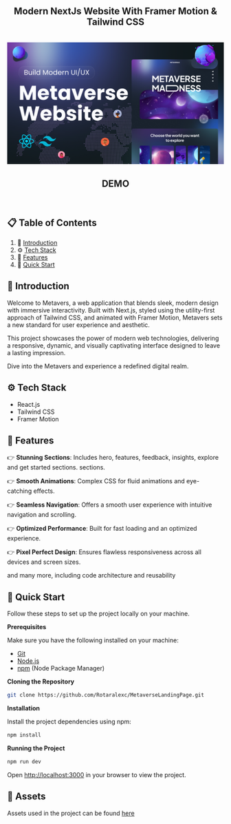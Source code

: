 
<h2 align="center">Modern NextJs Website With Framer Motion & Tailwind CSS</h2>
<div align="center">
  <br />
  <img src="https://github.com/Rotaralexc/MetaverseLandingPage/blob/c323df020b22e75c35523b0897b846ff5d59ec33/metavers-img.png" alt="Project Banner">
  <br />  

<h2 align="center">DEMO</h2>
 <br />
 

</div>

## 📋 <a name="table">Table of Contents</a>

1. 🤖 [Introduction](#introduction)
2. ⚙️ [Tech Stack](#tech-stack)
3. 🔋 [Features](#features)
4. 🤸 [Quick Start](#quick-start)


## <a name="introduction">🤖 Introduction</a>

Welcome to Metavers, a web application that blends sleek, modern design with immersive interactivity. Built with Next.js, styled using the utility-first approach of Tailwind CSS, and animated with Framer Motion, Metavers sets a new standard for user experience and aesthetic.

This project showcases the power of modern web technologies, delivering a responsive, dynamic, and visually captivating interface designed to leave a lasting impression.

Dive into the Metavers and experience a redefined digital realm.

## <a name="tech-stack">⚙️ Tech Stack</a>

- React.js
- Tailwind CSS
- Framer Motion

## <a name="features">🔋 Features</a>

👉 **Stunning Sections**: Includes hero, features, feedback, insights, explore and get started sections.
sections.

👉 **Smooth Animations**: Complex CSS for fluid animations and eye-catching effects.

👉 **Seamless Navigation**: Offers a smooth user experience with intuitive navigation and scrolling.

👉 **Optimized Performance**: Built for fast loading and an optimized experience.

👉 **Pixel Perfect Design**: Ensures flawless responsiveness across all devices and screen sizes.

and many more, including code architecture and reusability

## <a name="quick-start">🤸 Quick Start</a>

Follow these steps to set up the project locally on your machine.

**Prerequisites**

Make sure you have the following installed on your machine:

- [Git](https://git-scm.com/)
- [Node.js](https://nodejs.org/en)
- [npm](https://www.npmjs.com/) (Node Package Manager)

**Cloning the Repository**

```bash
git clone https://github.com/Rotaralexc/MetaverseLandingPage.git
```

**Installation**

Install the project dependencies using npm:

```bash
npm install
```

**Running the Project**

```bash
npm run dev
```

Open [http://localhost:3000](http://localhost:3000) in your browser to view the project.


## <a name="links">🔗 Assets</a>

Assets used in the project can be
found [here](https://drive.google.com/file/d/1u-l3p3qCnrwmWq5-bG7OkfCXFPYM9t5z/view?usp=sharing)
